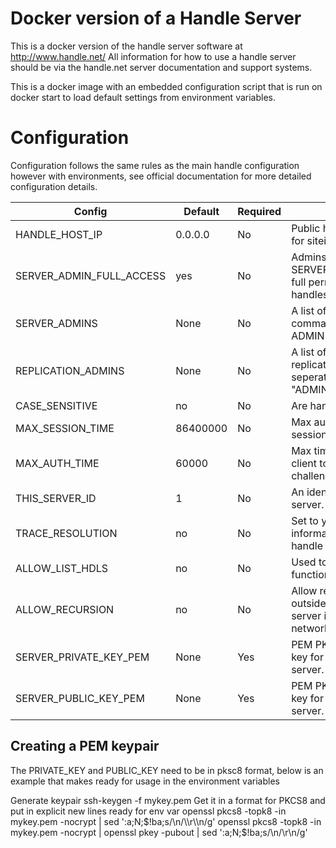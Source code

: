 # Docker version of a Handle Server

This is a docker version of the handle server software at http://www.handle.net/
All information for how to use a handle server should be via the handle.net
server documentation and support systems.

This is a docker image with an embedded configuration script that is run on docker
start to load default settings from environment variables.

# Configuration
Configuration follows the same rules as the main handle configuration however with environments, see official documentation for more detailed configuration details.

| Config                        | Default       | Required  | Description
| ------                        | -------       | --------  | -----------
| HANDLE_HOST_IP                | 0.0.0.0       | No        | Public handle host ip used for siteinfo
| SERVER_ADMIN_FULL_ACCESS      | yes           | No        | Admins listed in SERVER_ADMINS will have full permissions over all handles on the server
| SERVER_ADMINS                 | None          | No        | A list of handle admins comma seperated e.g. ADMIN1,ADMIN2,ADMIN3
| REPLICATION_ADMINS            | None          | No        | A list of handle admins for replication comma seperated e.g. "ADMIN1,ADMIN2,ADMIN3"
| CASE_SENSITIVE                | no            | No        | Are handles case sensitive
| MAX_SESSION_TIME              | 86400000      | No        | Max authenticated client session time in ms.
| MAX_AUTH_TIME                 | 60000         | No        | Max time to wait for for client to respond to auth challenge.
| THIS_SERVER_ID                | 1             | No        | An identifier for this handle server.
| TRACE_RESOLUTION              | no            | No        | Set to yes for debugging information to be logged for handle resolution.
| ALLOW_LIST_HDLS               | no            | No        | Used to disable list_handles functionality.
| ALLOW_RECURSION               | no            | No        | Allow recursive lookup outside of this handle server into global handle network.
| SERVER_PRIVATE_KEY_PEM        | None          | Yes       | PEM PKCS8 format private key for encryption on the server.
| SERVER_PUBLIC_KEY_PEM         | None          | Yes       | PEM PKCS8 format public key for encryption on the server.

## Creating a PEM keypair

The PRIVATE_KEY and PUBLIC_KEY need to be in pksc8 format, below is an example that makes ready for usage in the environment variables

Generate keypair
    ssh-keygen -f mykey.pem
Get it in a format for PKCS8 and put in explicit new lines ready for env var
    openssl pkcs8 -topk8 -in mykey.pem -nocrypt | sed ':a;N;$!ba;s/\n/\\r\\n/g'
    openssl pkcs8 -topk8 -in mykey.pem -nocrypt | openssl pkey -pubout | sed ':a;N;$!ba;s/\n/\\r\\n/g'